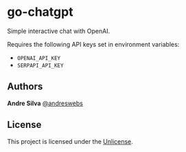 # go-chatgpt

Simple interactive chat with OpenAI.

Requires the following API keys set in environment variables:

- `OPENAI_API_KEY`
- `SERPAPI_API_KEY`

## Authors

**Andre Silva** [@andreswebs](https://github.com/andreswebs)

## License

This project is licensed under the [Unlicense](UNLICENSE.md).
